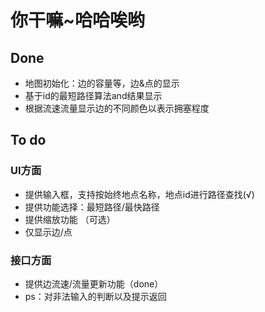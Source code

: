 # 你干嘛~哈哈唉哟
 

## Done
- 地图初始化：边的容量等，边&点的显示
- 基于id的最短路径算法and结果显示
- 根据流速流量显示边的不同颜色以表示拥塞程度


## To do
### UI方面
- 提供输入框，支持按始终地点名称，地点id进行路径查找(√)
- 提供功能选择：最短路径/最快路径
- 提供缩放功能
（可选）
- 仅显示边/点
### 接口方面
- 提供边流速/流量更新功能（done）
- ps：对非法输入的判断以及提示返回






